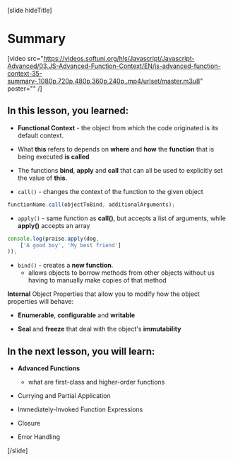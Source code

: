 [slide hideTitle]

# Summary

[video src="https://videos.softuni.org/hls/Javascript/Javascript-Advanced/03.JS-Advanced-Function-Context/EN/js-advanced-function-context-35-summary-,1080p,720p,480p,360p,240p,.mp4/urlset/master.m3u8" poster="" /]

## In this lesson, you learned:

- **Functional Context** - the object from which the code originated is its default context.

- What **this** refers to depends on **where** and **how** the **function** that is being executed **is called**

- The functions **bind**, **apply** and **call** that can all be used to explicitly set the value of **this**.

 - ``call()`` - changes the context of the function to the given object

```js
functionName.call(objectToBind, additionalArguments);
```

- ``apply()`` - same function as **call()**, but accepts a list of arguments, while **apply()** accepts an array

```js
console.log(praise.apply(dog,
    ['A good boy', 'My best friend']
));
```

- ``bind()`` - creates a **new function**.
    * allows objects to borrow methods from other objects without us having to manually make copies of that method

**Internal** Object Properties that allow you to modify how the object properties will behave: 

- **Enumerable**, **configurable** and **writable**

- **Seal** and **freeze** that deal with the object's **immutability**


## In the next lesson, you will learn:

- **Advanced Functions**
    * what are first-class and higher-order functions

- Currying and Partial Application

- Immediately-Invoked Function Expressions

- Closure

- Error Handling

[/slide]

